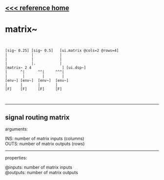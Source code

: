 [<<< reference home](ceammc_lib.md)
---

# matrix~

```


[sig~ 0.25] [sig~ 0.5]   [ui.matrix @cols=2 @rows=4]
|           |            |
|           |            |
|           |.           |
[matrix~ 2 4              ] [ui.dsp~]
|      ^|      ^^|     ^^^|
|       |        |        |
[env~] [env~]  [env~]  [env~]
|      |       |       |
[F]    [F]     [F]     [F]

            
```
---
signal routing matrix
---
arguments:

INS: number of matrix inputs
            (columns)<br>
OUTS: number of matrix outputs
            (rows)<br>

---
properties:

@inputs: number of matrix inputs<br>
@outputs: number of matrix outputs<br>

